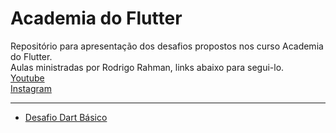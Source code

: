 # Academia do Flutter
Repositório para apresentação dos desafios propostos nos curso Academia do Flutter.  
Aulas ministradas por Rodrigo Rahman, links abaixo para segui-lo.  
[Youtube](https://www.youtube.com/rodrigorahman)  
[Instagram](https://www.instagram.com/rodrigorahman.dev/)  
___

* [Desafio Dart Básico]()  

